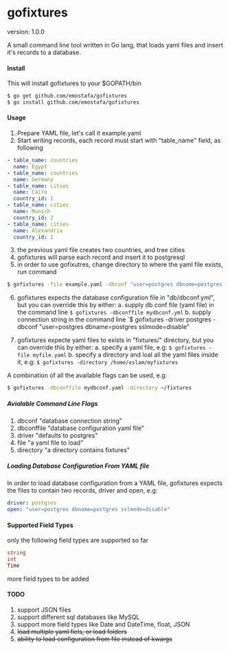 # gofixtures
version: 1.0.0

A small command line tool written in Go lang, that loads yaml files
and insert it's records to a database.

#### Install

This will install gofixtures to your $GOPATH/bin

```bash
$ go get github.com/emostafa/gofixtures
$ go install github.com/emostafa/gofixtures
```

#### Usage

1. Prepare YAML file, let's call it example.yaml
2. Start writing records, each record must start with "table_name" field, as following

```yaml
- table_name: countries
  name: Egypt
- table_name: countries
  name: Germany
- table_name: cities
  name: Cairo
  country_id: 1
- table_name: cities
  name: Munich
  country_id: 2
- table_name: cities
  name: Alexandria
  country_id: 1 
```

3. the previous yaml file creates two countries, and tree cities
4. gofixtures will parse each record and insert it to postgresql
5. in order to use gofixutres, change directory to where the yaml file exists, run command

```bash
$ gofixtures -file example.yaml -dbconf "user=postgres dbname=postgres sslmode=disable"
```

6. gofixtures expects the database configuration file in "db/dbconf.yml", but you can override this by either:
	a. supply db conf file (yaml file) in the command line `$ gofixtures -dbconffile mydbconf.yml`
	b. supply connection string in the command line `$ gofixtures -driver postgres -dbconf "user=postgres dbname=postgres sslmode=disable"


7. gofixtures expecte yaml files to exists in "fixtures/" directory, but you can override this by either:
	a. specify a yaml file, e.g: `$ gofixtures -file myfile.yaml`
	b. specify a directory and loal all the yaml files inside it, e.g: `$ gofixtures -directory /home/eslam/myfixtures`

A combination of all the available flags can be used, e.g:

```bash
$ gofixtures -dbconffile mydbconf.yaml -directory ~/fixtures 
```

##### Avialable Command Line Flags
1. dbconf "database connection string"
2. dbconffile "database configuration yaml file"
3. driver "defaults to postgres"
4. file "a yaml file to load"
5. directory "a directory contains fixtures"


##### Loading Database Configuration From YAML file

In order to load database configuration from a YAML file, gofixtures expects the files to contain two records, driver and open, e.g:
```yaml
driver: postgres
open: "user=postgres dbname=postgres sslmode=disable"
```


#### Supported Field Types

only the following field types are supported so far

```go
string
int
Time
```
more field types to be added


#### TODO
1. support JSON files
2. support different sql databases like MySQL
3. support more field types like Date and DateTime, float, JSON
4. ~~load multiple yaml fiels, or load folders~~
5. ~~ability to load configuration from file instead of kwargs~~
